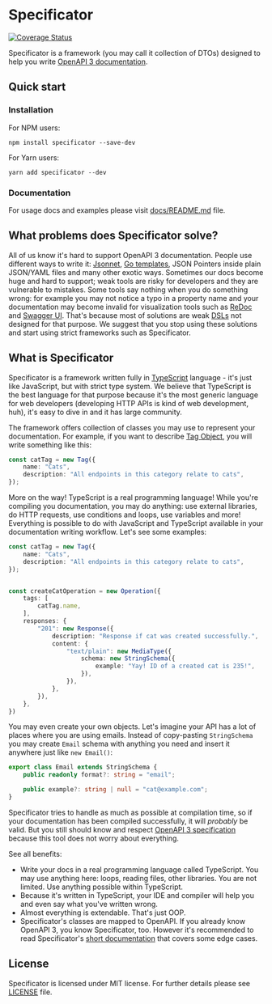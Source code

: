 # Specificator

[![Coverage Status](https://coveralls.io/repos/github/neluzhin/specificator/badge.svg?branch=master)](https://coveralls.io/github/neluzhin/specificator?branch=master)

Specificator is a framework (you may call it collection of DTOs) designed to help you write [OpenAPI 3 documentation](https://github.com/OAI/OpenAPI-Specification/tree/master/versions).

## Quick start

### Installation

For NPM users:

```
npm install specificator --save-dev
```

For Yarn users:

```
yarn add specificator --dev
```

### Documentation

For usage docs and examples please visit [docs/README.md](docs/README.md) file.

## What problems does Specificator solve?

All of us know it's hard to support OpenAPI 3 documentation. People use different ways to write it: [Jsonnet](https://jsonnet.org/), [Go templates](https://golang.org/pkg/text/template/), JSON Pointers inside plain JSON/YAML files and many other exotic ways. Sometimes our docs become huge and hard to support; weak tools are risky for developers and they are vulnerable to mistakes. Some tools say nothing when you do something wrong: for example you may not notice a typo in a property name and your documentation may become invalid for visualization tools such as [ReDoc](https://github.com/Rebilly/ReDoc) and [Swagger UI](https://github.com/swagger-api/swagger-ui). That's because most of solutions are weak [DSLs](https://en.wikipedia.org/wiki/Domain-specific_language) not designed for that purpose. We suggest that you stop using these solutions and start using strict frameworks such as Specificator.

## What is Specificator

Specificator is a framework written fully in [TypeScript](https://www.typescriptlang.org/) language - it's just like JavaScript, but with strict type system. We believe that TypeScript is the best language for that purpose because it's the most generic language for web developers (developing HTTP APIs is kind of web development, huh), it's easy to dive in and it has large community.

The framework offers collection of classes you may use to represent your documentation. For example, if you want to describe [Tag Object](https://github.com/OAI/OpenAPI-Specification/blob/master/versions/3.0.2.md#tagObject), you will write something like this:

```typescript
const catTag = new Tag({
    name: "Cats",
    description: "All endpoints in this category relate to cats",
});
```

More on the way! TypeScript is a real programming language! While you're compiling you documentation, you may do anything: use external libraries, do HTTP requests, use conditions and loops, use variables and more! Everything is possible to do with JavaScript and TypeScript available in your documentation writing workflow. Let's see some examples:

```typescript
const catTag = new Tag({
    name: "Cats",
    description: "All endpoints in this category relate to cats",
});


const createCatOperation = new Operation({
    tags: [
        catTag.name,
    ],
    responses: {
        "201": new Response({
            description: "Response if cat was created successfully.",
            content: {
                "text/plain": new MediaType({
                    schema: new StringSchema({
                        example: "Yay! ID of a created cat is 235!",
                    }),
                }),
            },
        }),
    },
})
```

You may even create your own objects. Let's imagine your API has a lot of places where you are using emails. Instead of copy-pasting `StringSchema` you may create `Email` schema with anything you need and insert it anywhere just like `new Email()`:

```typescript
export class Email extends StringSchema {
    public readonly format?: string = "email";

    public example?: string | null = "cat@example.com";
}
```

Specificator tries to handle as much as possible at compilation time, so if your documentation has been compiled successfully, it will *probably* be valid. But you still should know and respect [OpenAPI 3 specification](https://github.com/OAI/OpenAPI-Specification/tree/master/versions) because this tool does not worry about everything.

See all benefits:

* Write your docs in a real programming language called TypeScript. You may use anything here: loops, reading files, other libraries. You are not limited. Use anything possible within TypeScript.
* Because it's written in TypeScript, your IDE and compiler will help you and even say what you've written wrong.
* Almost everything is extendable. That's just OOP.
* Specificator's classes are mapped to OpenAPI. If you already know OpenAPI 3, you know Specificator, too. However it's recommended to read Specificator's [short documentation](docs/README.md) that covers some edge cases.

## License

Specificator is licensed under MIT license. For further details please see [LICENSE](LICENSE) file.
